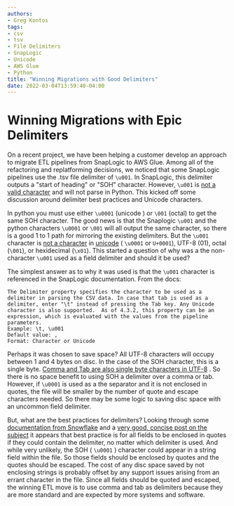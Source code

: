 ```yaml
---
authors:
- Greg Kontos
tags:
- csv
- tsv
- File Delimiters
- SnapLogic
- Unicode
- AWS Glue
- Python
title: "Winning Migrations with Good Delimiters"
date: 2022-03-04T13:59:40-04:00
---
```

# Winning Migrations with Epic Delimiters

On a recent project, we have been helping a customer develop an approach to migrate ETL pipelines from SnapLogic to AWS Glue.  Among all of the refactoring and replatforming decisions, we noticed that some SnapLogic pipelines use the .tsv file delimiter of `\u001`.  In SnapLogic, this delimiter outputs a "start of heading" or "SOH" character.  However, `\u001` is [not a valid character](https://www.charset.org/utf-8) and will not parse in Python.  This kicked off some discussion around delimiter best practices and Unicode characters.  

In python you must use either `\u0001` (unicode ) or `\001` (octal) to get the same SOH character.  The good news is that the Snaplogic `\u001` and the python characters `\u0001` or `\001` will all output the same character, so there is a good 1 to 1 path for mirroring the existing delimiters.  But the `\u001` character is [not a character](https://donsnotes.com/tech/charsets/ascii.html) in [unicode](https://en.wikipedia.org/wiki/List_of_Unicode_characters) ( `\u0001` or `U+0001`), UTF-8 (01), octal (`\001`), or hexidecimal (`\x01`).  This started a question of why was a the non-character `\u001` used as a field delimiter and should it be used?

The simplest answer as to why it was used is that the `\u001` character is referenced in the SnapLogic documentation.  From the docs:
```
The Delimiter property specifies the character to be used as a delimiter in parsing the CSV data. In case that tab is used as a delimiter, enter "\t" instead of pressing the Tab key. Any Unicode character is also supported.  As of 4.3.2, this property can be an expression, which is evaluated with the values from the pipeline parameters.
Example: \t, \u001
Default value: ,
Format: Character or Unicode
```

Perhaps it was chosen to save space? All UTF-8 characters will occupy between 1 and 4 bytes on disc. In the case of the SOH character, this is a single byte.  [Comma and Tab are also single byte characters in UTF-8](https://naveenr.net/unicode-character-set-and-utf-8-utf-16-utf-32-encoding/#:~:text=The%20binary%20value%20of%20the,representation%20of%20%C3%B1%20shown%20below.) . So there is no space benefit to using SOH a delimiter over a comma or tab.  However, if `\u0001` is used as a the separator and it is not enclosed in quotes, the file will be smaller by the number of quote and escape characters needed.  So there may be some logic to saving disc space with an uncommon field delimiter.

But, what are the best practices for delimiters? Looking through some [documentation from Snowflake](https://docs.snowflake.com/en/user-guide/data-load-considerations-prepare.html) and a [very good, concise post on the subject](https://old.dataone.org/best-practices/use-appropriate-field-delimiters) it appears that best practice is for all fields to be enclosed in quotes if they could contain the delimiter, no matter which delimiter is used.  And while very unlikely, the SOH ( `\u0001` ) character could appear in a string field within the file.  So those fields should be enclosed by quotes and the quotes should be escaped.  The cost of any disc space saved by not enclosing strings is probably offset by any support issues arising from an errant character in the file.  Since all fields should be quoted and escaped, the winning ETL move is to use comma and tab as delimiters because they are more standard and are expected by more systems and software.  